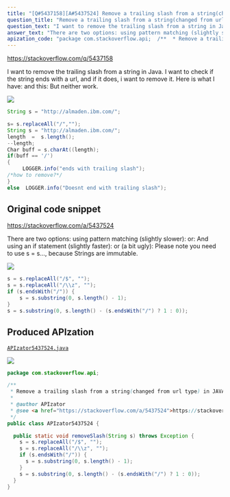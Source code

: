 ```yaml
---
title: "[Q#5437158][A#5437524] Remove a trailing slash from a string(changed from url type) in JAVA"
question_title: "Remove a trailing slash from a string(changed from url type) in JAVA"
question_text: "I want to remove the trailing slash from a string in Java. I want to check if the string ends with a url, and if it does, i want to remove it. Here is what I have: and this: But neither work."
answer_text: "There are two options: using pattern matching (slightly slower): or: And using an if statement (slightly faster): or (a bit ugly): Please note you need to use s = s..., because Strings are immutable."
apization_code: "package com.stackoverflow.api;  /**  * Remove a trailing slash from a string(changed from url type) in JAVA  *  * @author APIzator  * @see <a href=\"https://stackoverflow.com/a/5437524\">https://stackoverflow.com/a/5437524</a>  */ public class APIzator5437524 {    public static void removeSlash(String s) throws Exception {     s = s.replaceAll(\"/$\", \"\");     s = s.replaceAll(\"/\\\\z\", \"\");     if (s.endsWith(\"/\")) {       s = s.substring(0, s.length() - 1);     }     s = s.substring(0, s.length() - (s.endsWith(\"/\") ? 1 : 0));   } }"
---
```


https://stackoverflow.com/q/5437158

I want to remove the trailing slash from a string in Java.
I want to check if the string ends with a url, and if it does, i want to remove it.
Here is what I have:
and this:
But neither work.


<div class="code-logo"><img src="/stackoverflow.png" /></div>

```java
String s = "http://almaden.ibm.com/";

s= s.replaceAll("/","");
String s = "http://almaden.ibm.com/";
length  =  s.length();
--length;
Char buff = s.charAt((length);
if(buff == '/')
{
     LOGGER.info("ends with trailing slash");
/*how to remove?*/
}
else  LOGGER.info("Doesnt end with trailing slash");
```


## Original code snippet

https://stackoverflow.com/a/5437524

There are two options: using pattern matching (slightly slower):
or:
And using an if statement (slightly faster):
or (a bit ugly):
Please note you need to use s = s..., because Strings are immutable.

<div class="code-logo"><img src="/stackoverflow.png" /></div>

```java
s = s.replaceAll("/$", "");
s = s.replaceAll("/\\z", "");
if (s.endsWith("/")) {
    s = s.substring(0, s.length() - 1);
}
s = s.substring(0, s.length() - (s.endsWith("/") ? 1 : 0));
```

## Produced APIzation

[`APIzator5437524.java`](https://github.com/pasqualesalza/apization-temp/raw/main/data/search/APIzator5437524.java)

<div class="code-logo"><img src="/apizator.png" /></div>

```java
package com.stackoverflow.api;

/**
 * Remove a trailing slash from a string(changed from url type) in JAVA
 *
 * @author APIzator
 * @see <a href="https://stackoverflow.com/a/5437524">https://stackoverflow.com/a/5437524</a>
 */
public class APIzator5437524 {

  public static void removeSlash(String s) throws Exception {
    s = s.replaceAll("/$", "");
    s = s.replaceAll("/\\z", "");
    if (s.endsWith("/")) {
      s = s.substring(0, s.length() - 1);
    }
    s = s.substring(0, s.length() - (s.endsWith("/") ? 1 : 0));
  }
}

```
